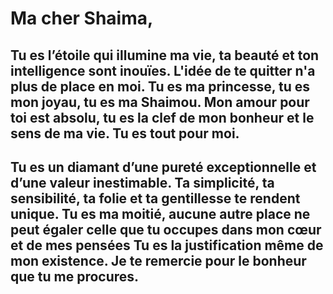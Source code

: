 # Ma cher Shaima,

## Tu es l’étoile qui illumine ma vie, ta beauté et ton intelligence sont inouïes. L'idée de te quitter n'a plus de place en moi. Tu es ma princesse, tu es mon joyau, tu es ma Shaimou. Mon amour pour toi est absolu, tu es la clef de mon bonheur et le sens de ma vie. Tu es tout pour moi.

## Tu es un diamant d’une pureté exceptionnelle et d’une valeur inestimable. Ta simplicité, ta sensibilité, ta folie et ta gentillesse te rendent unique. Tu es ma moitié, aucune autre place ne peut égaler celle que tu occupes dans mon cœur et de mes pensées Tu es la justification même de mon existence. Je te remercie pour le bonheur que tu me procures.
